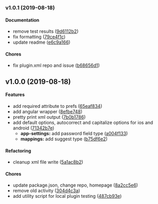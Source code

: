 ### v1.0.1 (2019-08-18)


#### Documentation

* remove test results ([9d6112b2](https://github.com/shokre/me.apla.cordova.app-preferences/commit/9d6112b2))
* fix formatting ([79ce4f1c](https://github.com/shokre/me.apla.cordova.app-preferences/commit/79ce4f1c))
* update readme ([e6c9a166](https://github.com/shokre/me.apla.cordova.app-preferences/commit/e6c9a166))


#### Chores

* fix plugin.xml repo and issue ([b68656d1](https://github.com/shokre/me.apla.cordova.app-preferences/commit/b68656d1))

## v1.0.0 (2019-08-18)


#### Features

* add required attribute to prefs ([65eaf834](https://github.com/shokre/me.apla.cordova.app-preferences/commit/65eaf834))
* add angular wrapper ([8efbe748](https://github.com/shokre/me.apla.cordova.app-preferences/commit/8efbe748))
* pretty print xml output ([7b0b1786](https://github.com/shokre/me.apla.cordova.app-preferences/commit/7b0b1786))
* add default options, autocorrect and capitalize options for ios and android ([71342b7e](https://github.com/shokre/me.apla.cordova.app-preferences/commit/71342b7e))
  - **app-settings:** add password field type ([a004f133](https://github.com/shokre/me.apla.cordova.app-preferences/commit/a004f133))
  - **mappings:** add suggest type ([b75df6e2](https://github.com/shokre/me.apla.cordova.app-preferences/commit/b75df6e2))


#### Refactoring

* cleanup xml file write ([5a1ac8b2](https://github.com/shokre/me.apla.cordova.app-preferences/commit/5a1ac8b2))


#### Chores

* update package.json, change repo, homepage ([8a2cc5e6](https://github.com/shokre/me.apla.cordova.app-preferences/commit/8a2cc5e6))
* remove old activity ([304d4c3a](https://github.com/shokre/me.apla.cordova.app-preferences/commit/304d4c3a))
* add utility script for local plugin testing ([487cb93e](https://github.com/shokre/me.apla.cordova.app-preferences/commit/487cb93e))

